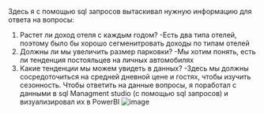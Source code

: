 Здесь я с помощью sql запросов вытаскивал нужную информацию для ответа на вопросы:
1) Растет ли доход отеля с каждым годом?
  -Есть два типа отелей, поэтому было бы хорошо сегменитровать доходы по типам отелей
2) Должны ли мы увеличить размер парковки?
   -Мы хотим понять, есть ли тенденция постояльцев на личных автомобилях
3) Какие тенденции мы можем увидеть в данных?
  -Здесь мы должны сосредоточиться на средней дневной цене и гостях, чтобы изучить сезонность.
Чтобы ответить на данные вопросы, я поработал с данными в sql Managment studio (с помощью sql запросов)
и визуализировал их в PowerBI
![image](https://github.com/malaysia1239/project/assets/84091934/ed720d14-b180-4ff5-86e8-52c2ed4ea9c0)
